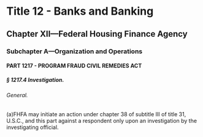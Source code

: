 
# Title 12 - Banks and Banking
## Chapter XII—Federal Housing Finance Agency
### Subchapter A—Organization and Operations
#### PART 1217 - PROGRAM FRAUD CIVIL REMEDIES ACT
##### § 1217.4 Investigation.
###### General.

(a)FHFA may initiate an action under chapter 38 of subtitle III of title 31, U.S.C., and this part against a respondent only upon an investigation by the investigating official.
